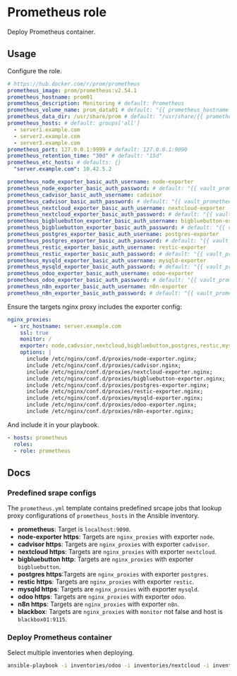 # Prometheus role

Deploy Prometheus container.

## Usage

Configure the role.

```yml
# https://hub.docker.com/r/prom/prometheus
prometheus_image: prom/prometheus:v2.54.1
prometheus_hostname: prom01
prometheus_description: Monitoring # default: Prometheus
prometheus_volume_name: prom_data01 # default: "{{ prometheus_hostname }}"
prometheus_data_dir: /usr/share/prom # default: "/usr/share/{{ prometheus_hostname }}"
prometheus_hosts: # default: groups['all']
  - server1.example.com
  - server2.example.com
  - server3.example.com
prometheus_port: 127.0.0.1:9999 # default: 127.0.0.1:9090
prometheus_retention_time: "30d" # default: "15d"
prometheus_etc_hosts: # defaults: {}
  "server.example.com": 10.42.5.2

prometheus_node_exporter_basic_auth_username: node-exporter
prometheus_node_exporter_basic_auth_password: # default: "{{ vault_prometheus_node_exporter_basic_auth_password }}"
prometheus_cadvisor_basic_auth_username: cadvisor
prometheus_cadvisor_basic_auth_password: # default: "{{ vault_prometheus_cadvisor_basic_auth_password }}"
prometheus_nextcloud_exporter_basic_auth_username: nextcloud-exporter
prometheus_nextcloud_exporter_basic_auth_password: # default: "{{ vault_prometheus_nextcloud_exporter_basic_auth_password }}"
prometheus_bigbluebutton_exporter_basic_auth_username: bigbluebutton-exporter
prometheus_bigbluebutton_exporter_basic_auth_password: # default: "{{ vault_prometheus_bigbluebutton_exporter_basic_auth_password }}"
prometheus_postgres_exporter_basic_auth_username: postgres-exporter
prometheus_postgres_exporter_basic_auth_password: # default: "{{ vault_prometheus_postgres_exporter_basic_auth_password }}"
prometheus_restic_exporter_basic_auth_username: restic-exporter
prometheus_restic_exporter_basic_auth_password: # default: "{{ vault_prometheus_restic_server_basic_auth_password }}"
prometheus_mysqld_exporter_basic_auth_username: mysqld-exporter
prometheus_mysqld_exporter_basic_auth_password: # default: "{{ vault_prometheus_mysqld_exporter_basic_auth_password }}"
prometheus_odoo_exporter_basic_auth_username: odoo-exporter
prometheus_odoo_exporter_basic_auth_password: # default: "{{ vault_prometheus_odoo_exporter_basic_auth_password }}"
prometheus_n8n_exporter_basic_auth_username: n8n-exporter
prometheus_n8n_exporter_basic_auth_password: # default: "{{ vault_prometheus_n8n_exporter_basic_auth_password }}"
```

Ensure the targets nginx proxy includes the exporter config:

```yml
nginx_proxies:
  - src_hostname: server.example.com
    ssl: true
    monitor: /
    exporter: node,cadvsior,nextcloud,bigbluebutton,postgres,restic,mysqld,odoo,n8n
    options: |
      include /etc/nginx/conf.d/proxies/node-exporter.nginx;
      include /etc/nginx/conf.d/proxies/cadvisor.nginx;
      include /etc/nginx/conf.d/proxies/nextcloud-exporter.nginx;
      include /etc/nginx/conf.d/proxies/bigbluebutton-exporter.nginx;
      include /etc/nginx/conf.d/proxies/postgres-exporter.nginx;
      include /etc/nginx/conf.d/proxies/restic-exporter.nginx;
      include /etc/nginx/conf.d/proxies/mysqld-exporter.nginx;
      include /etc/nginx/conf.d/proxies/odoo-exporter.nginx;
      include /etc/nginx/conf.d/proxies/n8n-exporter.nginx;
```


And include it in your playbook.

```yml
- hosts: prometheus
  roles:
  - role: prometheus
```

## Docs

### Predefined srape configs

The `prometheus.yml` template contains predefined srcape jobs that lookup proxy configurations of `prometheus_hosts` in the Ansible inventory.

* **prometheus**: Target is `localhost:9090`.
* **node-exporter https**: Targets are `nginx_proxies` with exporter `node`.
* **cadvisor https**: Targets are `nginx_proxies` with exporter `cadvisor`.
* **nextcloud https**: Targets are `nginx_proxies` with exporter `nextcloud`.
* **bigbluebutton http**: Targets are `nginx_proxies` with exporter `bigbluebutton`.
* **postgres https**:Targets are `nginx_proxies` with exporter `postgres`.
* **restic https**: Targets are `nginx_proxies` with exporter `restic`.
* **mysqld https**: Targets are `nginx_proxies` with exporter `mysqld`.
* **odoo https**: Targets are `nginx_proxies` with exporter `odoo`.
* **n8n https**: Targets are `nginx_proxies` with exporter `n8n`.
* **blackbox**: Targets are `nginx_proxies` with `monitor` not false and host is `blackbox01:9115`.

### Deploy Prometheus container

Select multiple inventories when deploying.

```bash
ansible-playbook -i inventories/odoo -i inventories/nextcloud -i inventories/setup plays/setup.yml -l prometheus -t prometheus
```
